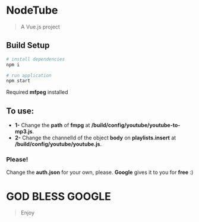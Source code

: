 # NodeTube

> A Vue.js project

## Build Setup

``` bash
# install dependencies
npm i

# run application
npm start
```
Required **mfpeg** installed

## To use: 
- **1-** Change the **path** of **fmpg** at **/build/config/youtube/youtube-to-mp3.js**.
- **2-** Change the channelId of the object **body** on **playlists.insert** at **/build/config/youtube/youtube.js**.

### Please!
Change the **auth.json** for your own, please.
**Google** gives it to you for **free** :)

# GOD BLESS GOOGLE

> Enjoy
